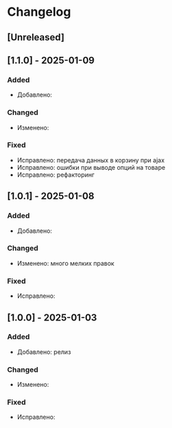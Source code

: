 # Changelog

## [Unreleased]

## [1.1.0] - 2025-01-09

### Added
- Добавлено: 

### Changed
- Изменено: 

### Fixed
- Исправлено: передача данных в корзину при ajax
- Исправлено: ошибки при выводе опций на товаре
- Исправлено: рефакторинг

## [1.0.1] - 2025-01-08

### Added
- Добавлено: 

### Changed
- Изменено: много мелких правок

### Fixed
- Исправлено:


## [1.0.0] - 2025-01-03

### Added
- Добавлено: релиз

### Changed
- Изменено:

### Fixed
- Исправлено:




